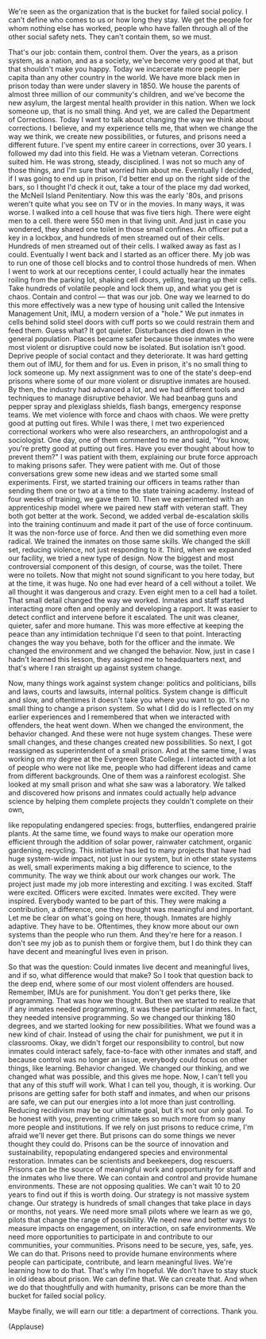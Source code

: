 
We&#39;re seen as the organization that is
the bucket for failed social policy.
I can&#39;t define who comes to us or how long they stay.
We get the people for whom
nothing else has worked,
people who have fallen through all
of the other social safety nets.
They can&#39;t contain them, so we must.

That&#39;s our job:
contain them, control them.
Over the years, as a prison system,
as a nation, and as a society,
we&#39;ve become very good at that,
but that shouldn&#39;t make you happy.
Today we incarcerate more people per capita
than any other country in the world.
We have more black men in prison today
than were under slavery in 1850.
We house the parents of almost three million
of our community&#39;s children,
and we&#39;ve become the new asylum,
the largest mental health provider in this nation.
When we lock someone up,
that is no small thing.
And yet, we are called the
Department of Corrections.
Today I want to talk about
changing the way we think about corrections.
I believe, and my experience tells me,
that when we change the way we think,
we create new possibilities, or futures,
and prisons need a different future.
I&#39;ve spent my entire career
in corrections, over 30 years.
I followed my dad into this field.
He was a Vietnam veteran. Corrections suited him.
He was strong, steady, disciplined.
I was not so much any of those things,
and I&#39;m sure that worried him about me.
Eventually I decided, if I was
going to end up in prison,
I&#39;d better end up on the right side of the bars,
so I thought I&#39;d check it out,
take a tour of the place my dad worked,
the McNeil Island Penitentiary.
Now this was the early &#39;80s,
and prisons weren&#39;t quite what you see
on TV or in the movies.
In many ways, it was worse.
I walked into a cell house that was five tiers high.
There were eight men to a cell.
there were 550 men in that living unit.
And just in case you wondered,
they shared one toilet in those small confines.
An officer put a key in a lockbox,
and hundreds of men streamed out of their cells.
Hundreds of men streamed out of their cells.
I walked away as fast as I could.
Eventually I went back and
I started as an officer there.
My job was to run one of those cell blocks
and to control those hundreds of men.
When I went to work at our receptions center,
I could actually hear the inmates 
roiling from the parking lot,
shaking cell doors, yelling,
tearing up their cells.
Take hundreds of volatile people and lock them up,
and what you get is chaos.
Contain and control — that was our job.
One way we learned to do this more effectively
was a new type of housing unit
called the Intensive Management Unit, IMU,
a modern version of a &quot;hole.&quot;
We put inmates in cells behind solid steel doors
with cuff ports so we could restrain them
and feed them.
Guess what?
It got quieter.
Disturbances died down in the general population.
Places became safer
because those inmates who
were most violent or disruptive
could now be isolated.
But isolation isn&#39;t good.
Deprive people of social
contact and they deteriorate.
It was hard getting them out of IMU,
for them and for us.
Even in prison, it&#39;s no small thing
to lock someone up.
My next assignment was to one
of the state&#39;s deep-end prisons
where some of our more violent
or disruptive inmates are housed.
By then, the industry had advanced a lot,
and we had different tools and techniques
to manage disruptive behavior.
We had beanbag guns and pepper spray
and plexiglass shields,
flash bangs, emergency response teams.
We met violence with force
and chaos with chaos.
We were pretty good at putting out fires.
While I was there, I met two
experienced correctional workers
who were also researchers,
an anthropologist and a sociologist.
One day, one of them commented to me and said,
&quot;You know, you&#39;re pretty good at putting out fires.
Have you ever thought about how to prevent them?&quot;
I was patient with them,
explaining our brute force approach
to making prisons safer.
They were patient with me.
Out of those conversations grew some new ideas
and we started some small experiments.
First, we started training our officers in teams
rather than sending them one or two
at a time to the state training academy.
Instead of four weeks of training, we gave them 10.
Then we experimented with an apprenticeship model
where we paired new staff with veteran staff.
They both got better at the work.
Second, we added verbal de-escalation skills
into the training continuum
and made it part of the use of force continuum.
It was the non-force use of force.
And then we did something even more radical.
We trained the inmates on those same skills.
We changed the skill set,
reducing violence, not just responding to it.
Third, when we expanded our facility, 
we tried a new type of design.
Now the biggest and most controversial component
of this design, of course, was the toilet.
There were no toilets.
Now that might not sound
significant to you here today,
but at the time, it was huge.
No one had ever heard of a cell without a toilet.
We all thought it was dangerous and crazy.
Even eight men to a cell had a toilet.
That small detail changed the way we worked.
Inmates and staff started interacting
more often and openly and developing a rapport.
It was easier to detect conflict and intervene
before it escalated.
The unit was cleaner, quieter,
safer and more humane.
This was more effective at keeping the peace
than any intimidation technique I&#39;d seen to that point.
Interacting changes the way you behave,
both for the officer and the inmate.
We changed the environment
and we changed the behavior.
Now, just in case I hadn&#39;t learned this lesson,
they assigned me to headquarters next,
and that&#39;s where I ran straight
up against system change.

Now, many things work against system change:
politics and politicians, bills and laws,
courts and lawsuits, internal politics.
System change is difficult and slow,
and oftentimes it doesn&#39;t take you
where you want to go.
It&#39;s no small thing to change a prison system.
So what I did do is I reflected
on my earlier experiences
and I remembered that when we interacted
with offenders, the heat went down.
When we changed the environment,
the behavior changed.
And these were not huge system changes.
These were small changes, and these changes
created new possibilities.
So next, I got reassigned as
superintendent of a small prison.
And at the same time, I was working on my degree
at the Evergreen State College.
I interacted with a lot of
people who were not like me,
people who had different ideas
and came from different backgrounds.
One of them was a rainforest ecologist.
She looked at my small prison and what she saw
was a laboratory.
We talked and discovered how prisons and inmates
could actually help advance science
by helping them complete projects
they couldn&#39;t complete on their own,

like repopulating endangered species:
frogs, butterflies, endangered prairie plants.
At the same time, we found ways to make
our operation more efficient
through the addition of solar power,
rainwater catchment, organic gardening, recycling.
This initiative has led to many projects
that have had huge system-wide impact,
not just in our system, but in 
other state systems as well,
small experiments making a big difference
to science, to the community.
The way we think about our work changes our work.
The project just made my job
more interesting and exciting.
I was excited. Staff were excited.
Officers were excited. Inmates were excited.
They were inspired.
Everybody wanted to be part of this.
They were making a contribution, a difference,
one they thought was meaningful and important.
Let me be clear on what&#39;s going on here, though.
Inmates are highly adaptive.
They have to be.
Oftentimes, they know more about our own systems
than the people who run them.
And they&#39;re here for a reason.
I don&#39;t see my job as to punish them or forgive them,
but I do think they can have
decent and meaningful lives even in prison.

So that was the question:
Could inmates live decent and meaningful lives,
and if so, what difference would that make?
So I took that question back to the deep end,
where some of our most
violent offenders are housed.
Remember, IMUs are for punishment.
You don&#39;t get perks there, like programming.
That was how we thought.
But then we started to realize that if any inmates
needed programming, it
was these particular inmates.
In fact, they needed intensive programming.
So we changed our thinking 180 degrees,
and we started looking for new possibilities.
What we found was a new kind of chair.
Instead of using the chair for punishment,
we put it in classrooms.
Okay, we didn&#39;t forget our responsibility to control,
but now inmates could interact safely, face-to-face
with other inmates and staff,
and because control was no longer an issue,
everybody could focus on other things,
like learning. Behavior changed.
We changed our thinking, and we changed 
what was possible, and this gives me hope.
Now, I can&#39;t tell you that any of this stuff will work.
What I can tell you, though, it is working.
Our prisons are getting safer
for both staff and inmates,
and when our prisons are safe,
we can put our energies into
a lot more than just controlling.
Reducing recidivism may be our ultimate goal,
but it&#39;s not our only goal.
To be honest with you, preventing crime
takes so much more from so many more people
and institutions.
If we rely on just prisons to reduce crime,
I&#39;m afraid we&#39;ll never get there.
But prisons can do some things
we never thought they could do.
Prisons can be the source of innovation
and sustainability,
repopulating endangered species
and environmental restoration.
Inmates can be scientists and beekeepers,
dog rescuers.
Prisons can be the source of meaningful work
and opportunity for staff
and the inmates who live there.
We can contain and control
and provide humane environments.
These are not opposing qualities.
We can&#39;t wait 10 to 20 years to find out
if this is worth doing.
Our strategy is not massive system change.
Our strategy is hundreds of small changes
that take place in days or months, not years.
We need more small pilots where we learn as we go,
pilots that change the range of possibility.
We need new and better ways to measure impacts
on engagement, on interaction,
on safe environments.
We need more opportunities to participate in
and contribute to our communities,
your communities.
Prisons need to be secure, yes, safe, yes.
We can do that.
Prisons need to provide humane environments
where people can participate, contribute,
and learn meaningful lives.
We&#39;re learning how to do that.
That&#39;s why I&#39;m hopeful.
We don&#39;t have to stay stuck
in old ideas about prison.
We can define that. We can create that.
And when we do that thoughtfully and with humanity,
prisons can be more than the bucket
for failed social policy.

Maybe finally, we will earn our title:
a department of corrections.
Thank you.

(Applause)

